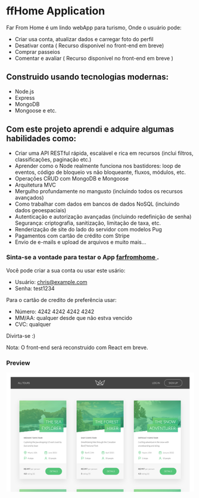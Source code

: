 # ffHome Application

Far From Home é um lindo webApp para turismo, Onde o usuário pode:
- Criar usa conta, atualizar dados e carregar foto do perfil 
- Desativar conta ( Recurso disponivel no front-end em breve)
- Comprar passeios
- Comentar e avaliar ( Recurso disponivel no front-end em breve )

## Construido usando tecnologias modernas: 
- Node.js 
- Express 
- MongoDB 
- Mongoose e etc.

## Com este projeto aprendi e adquire algumas habilidades como:

- Criar uma API RESTful rápida, escalável e rica em recursos (inclui filtros, classificações, paginação etc.)
- Aprender como o Node realmente funciona nos bastidores: loop de eventos, código de bloqueio vs não bloqueante, fluxos, módulos, etc.
- Operações CRUD com MongoDB e Mongoose
- Arquitetura MVC
- Mergulho profundamente no mangusto (incluindo todos os recursos avançados)
- Como trabalhar com dados em bancos de dados NoSQL (incluindo dados geoespaciais)
- Autenticação e autorização avançadas (incluindo redefinição de senha)
Segurança: criptografia, sanitização, limitação de taxa, etc.
- Renderização de site do lado do servidor com modelos Pug
- Pagamentos com cartão de crédito com Stripe
- Envio de e-mails e upload de arquivos e muito mais...

### Sinta-se a vontade para testar o App <a href="https://farfromhome.herokuapp.com/" target="_blank" rel="noopener"><span>farfromhome</span> </a>.

Você pode criar a sua conta ou usar este usário:
- Usuário: chris@example.com
- Senha: test1234

Para o cartão de credito de preferência usar: 
- Número: 4242 4242 4242 4242
- MM/AA: qualquer desde que não estva vencido
- CVC: qualquer 

Divirta-se :)

Nota: O front-end será reconstruido com React em breve.

### Preview
<!-- ![Captura-do-app.png](public/img/Captura-do-app.png) -->
<a href="https://farfromhome.herokuapp.com/" target="_blank" rel="noopener noreferrer"><img src="public/img/Captura-do-app.png" class="media-object  img-responsive img-thumbnail" width="550px"></a>


